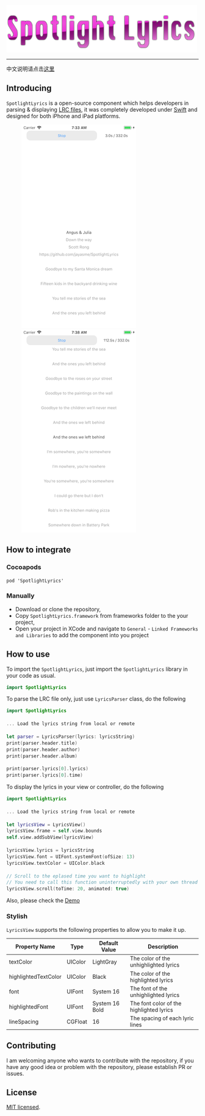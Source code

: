 ![SpotlightLyrics](resources/cover.png 'SpotlightLyrics')

---

中文说明请点击[这里](README.zh-CN.md)

## Introducing

`SpotlightLyrics` is a open-source component which helps developers in parsing & displaying [LRC files](<https://en.wikipedia.org/wiki/LRC_(file_format)>), it was completely developed under [Swift](https://github.com/Apple/Swift) and designed for both iPhone and iPad platforms.

<figure class="half">

![Screenshot](resources/screenshot1.png 'Screenshot')
![Screenshot](resources/screenshot2.png 'Screenshot')

</figure>

## How to integrate

### Cocoapods

```
pod 'SpotlightLyrics'
```

### Manually

- Download or clone the repository,
- Copy `SpotlightLyrics.framework` from frameworks folder to the your project,
- Open your project in XCode and navigate to `General` - `Linked Frameworks and Libraries` to add the component into you project

## How to use

To import the `SpotlightLyrics`, just import the `SpotlightLyrics` library in your code as usual.

```Swift
import SpotlightLyrics
```

To parse the LRC file only, just use `LyricsParser` class, do the following

```Swift
import SpotlightLyrics

... Load the lyrics string from local or remote

let parser = LyricsParser(lyrics: lyricsString)
print(parser.header.title)
print(parser.header.author)
print(parser.header.album)

print(parser.lyrics[0].lyrics)
print(parser.lyrics[0].time)
```

To display the lyrics in your view or controller, do the following

```Swift
import SpotlightLyrics

... Load the lyrics string from local or remote

let lyricsView = LyricsView()
lyricsView.frame = self.view.bounds
self.view.addSubView(lyricsView)

lyricsView.lyrics = lyricsString
lyricsView.font = UIFont.systemFont(ofSize: 13)
lyricsView.textColor = UIColor.black

// Scroll to the eplased time you want to highlight
// You need to call this function uninterruptedly with your own thread or timer so that make it scroll.
lyricsView.scroll(toTime: 20, animated: true)
```

Also, please check the [Demo](https://github.com/jayasme/SpotlightLyrics_Demo)

### Stylish

`LyricsView` supports the following properties to allow you to make it up.

| Property Name        | Type    | Default Value  | Description                              |
| -------------------- | ------- | -------------- | ---------------------------------------- |
| textColor            | UIColor | LightGray      | The color of the unhighlighted lyrics    |
| highlightedTextColor | UIColor | Black          | The color of the highlighted lyrics      |
| font                 | UIFont  | System 16      | The font of the unhighlighted lyrics     |
| highlightedFont      | UIFont  | System 16 Bold | The font color of the highlighted lyrics |
| lineSpacing          | CGFloat | 16             | The spacing of each lyric lines          |

## Contributing

I am welcoming anyone who wants to contribute with the repository, if you have any good idea or problem with the repository, please establish PR or issues.

## License

[MIT licensed](LICENSE).
